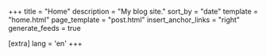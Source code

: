 +++
title = "Home"
description = "My blog site."
sort_by = "date"
template = "home.html"
page_template = "post.html"
insert_anchor_links = "right"
generate_feeds = true

[extra]
lang = 'en'
+++